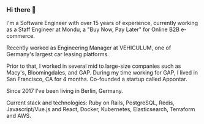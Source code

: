 ### Hi there 👋

I'm a Software Engineer with over 15 years of experience, currently working as a Staff Engineer at Mondu, a "Buy Now, Pay Later" for Online B2B e-commerce.

Recently worked as Engineering Manager at VEHICULUM, one of Germany's largest car leasing platforms.

Prior to that, I worked in several mid to large-size companies such as Macy's, Bloomingdales, and GAP. During my time working for GAP, I lived in San Francisco, CA for 4 months. Co-founded a startup called Appontar.

Since 2017 I've been living in Berlin, Germany.

Current stack and technologies: Ruby on Rails, PostgreSQL, Redis, Javascript/Vue.js and React, Docker, Kubernetes, Elasticsearch, Terraform and AWS.
